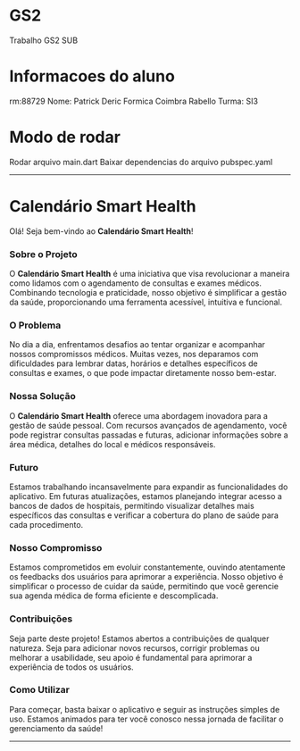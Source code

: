 # GS2

Trabalho GS2 SUB

# Informacoes do aluno
rm:88729 
Nome: Patrick Deric Formica Coimbra Rabello
Turma: SI3

# Modo de rodar
Rodar arquivo main.dart
Baixar dependencias do arquivo pubspec.yaml

---

# Calendário Smart Health

Olá! Seja bem-vindo ao **Calendário Smart Health**!

### Sobre o Projeto

O **Calendário Smart Health** é uma iniciativa que visa revolucionar a maneira como lidamos com o agendamento de consultas e exames médicos. Combinando tecnologia e praticidade, nosso objetivo é simplificar a gestão da saúde, proporcionando uma ferramenta acessível, intuitiva e funcional.

### O Problema

No dia a dia, enfrentamos desafios ao tentar organizar e acompanhar nossos compromissos médicos. Muitas vezes, nos deparamos com dificuldades para lembrar datas, horários e detalhes específicos de consultas e exames, o que pode impactar diretamente nosso bem-estar.

### Nossa Solução

O **Calendário Smart Health** oferece uma abordagem inovadora para a gestão de saúde pessoal. Com recursos avançados de agendamento, você pode registrar consultas passadas e futuras, adicionar informações sobre a área médica, detalhes do local e médicos responsáveis.

### Futuro

Estamos trabalhando incansavelmente para expandir as funcionalidades do aplicativo. Em futuras atualizações, estamos planejando integrar acesso a bancos de dados de hospitais, permitindo visualizar detalhes mais específicos das consultas e verificar a cobertura do plano de saúde para cada procedimento.

### Nosso Compromisso

Estamos comprometidos em evoluir constantemente, ouvindo atentamente os feedbacks dos usuários para aprimorar a experiência. Nosso objetivo é simplificar o processo de cuidar da saúde, permitindo que você gerencie sua agenda médica de forma eficiente e descomplicada.

### Contribuições

Seja parte deste projeto! Estamos abertos a contribuições de qualquer natureza. Seja para adicionar novos recursos, corrigir problemas ou melhorar a usabilidade, seu apoio é fundamental para aprimorar a experiência de todos os usuários.

### Como Utilizar

Para começar, basta baixar o aplicativo e seguir as instruções simples de uso. Estamos animados para ter você conosco nessa jornada de facilitar o gerenciamento da saúde!

---

